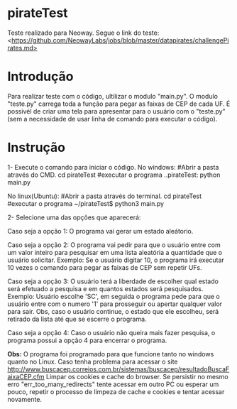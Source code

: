 # pirateTest
Teste realizado para Neoway. Segue o link do teste: &lt;https://github.com/NeowayLabs/jobs/blob/master/datapirates/challengePirates.md>
<h1>Introdução</h1>
Para realizar teste com o código, ultilizar o modulo "main.py". 
O modulo "teste.py" carrega toda a função para pegar as faixas de CEP de cada UF. É possivél de
criar uma tela para apresentar para o usuário com o "teste.py" (sem a necessidade de usar linha
de comando para executar o código).
<h1>Instrução</h1>
1- Execute o comando para iniciar o código.
No windows:
     #Abrir a pasta através do CMD.
     cd pirateTest
     #executar o programa
     ..pirateTest: python main.py

No linux(Ubuntu):
     #Abrir a pasta através do terminal.
     cd pirateTest
     #executar o programa
     ~/pirateTest$ python3 main.py
     
2- Selecione uma das opções que aparecerá:

Caso seja a opção 1:
     O programa vai gerar um estado aleátorio.
     
Caso seja a opção 2:
     O programa vai pedir para que o usuário entre com um  valor inteiro para
     pesquisar em uma lista aleatória a quantidade que o usuário solicitar.
     Exemplo: Se o usuário digitar 10, o programa irá executar 10 vezes o comando
     para pegar as faixas de CEP sem repetir UFs.
     
Caso seja a opção 3:
     O usuário terá a liberdade de escolher qual estado será efetuado a pesquisa
     e em quantos estados será pesquisados.
     Exemplo: Usuário escolhe 'SC', em seguida o programa pede para que o usuário
     entre com o numero '1' para prosseguir ou apertar qualquer valor para sair. Obs,
     caso o usuário continue, o estado que ele escolheu, será retirado da lista até que se escerre
     o programa.
     
Caso seja a opção 4:
     Caso o usuário não queira mais fazer pesquisa, o programa possui a opção 4 para encerrar o programa.

<b>Obs:</b> O programa foi programado para que funcione tanto no windows quanto no Linux.
Caso tenha problema para acessar o site <http://www.buscacep.correios.com.br/sistemas/buscacep/resultadoBuscaFaixaCEP.cfm>
Limpar os cookies e cache do browser. Se persistir no mesmo erro "err_too_many_redirects" tente acessar em outro PC ou esperar um pouco,
repetir o processo de limpeza de cache e cookies e tentar acessar novamente.
